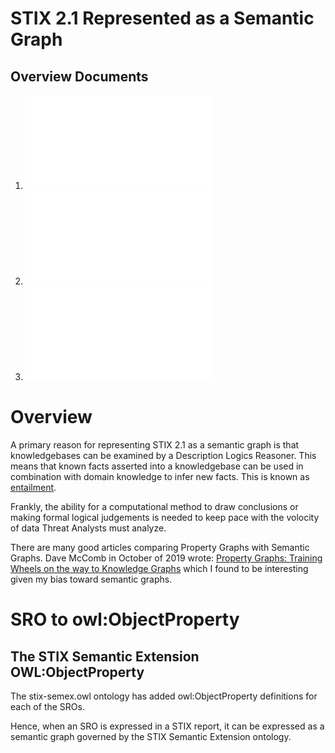 # STIX 2.1 Represented as a Semantic Graph

## Overview Documents
1. ![STIX Specification Ontology](/docs/gh-docs/stix-spec.md)
2. ![STIX Semantic Extension Ontology](/docs/gh-docs/stix-semex.md)
3. ![Threat Actor Context Ontology](/docs/gh-docs/tac.md)
 
# Overview
A primary reason for representing STIX 2.1 as a semantic graph is that knowledgebases can be examined by a Description Logics Reasoner. This means that known facts asserted into a knowledgebase can be used in combination with domain knowledge to infer new facts. This is known as [entailment](https://www.vocabulary.com/dictionary/entailment#:~:text=An%20entailment%20is%20a%20deduction,the%20others%20are%20also%20true.).

Frankly, the ability for a computational method to draw conclusions or making formal logical judgements is needed to keep pace with the volocity of data Threat Analysts must analyze.

There are many good articles comparing Property Graphs with Semantic Graphs. 
Dave McComb in October of 2019 wrote:
[Property Graphs: Training Wheels on the way to Knowledge Graphs](https://www.semanticarts.com/property-graphs-training-wheels-on-the-way-to-knowledge-graphs/) which I found to be interesting given my bias toward semantic graphs.

# SRO to owl:ObjectProperty

## The STIX Semantic Extension OWL:ObjectProperty
The stix-semex.owl ontology has added owl:ObjectProperty definitions for each of the SROs.

Hence, when an SRO is expressed in a STIX report, it can be expressed as a semantic graph governed by the STIX Semantic Extension ontology.

